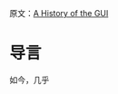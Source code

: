 
原文：[A History of the GUI][1]

# 导言
如今，几乎

[1]:	http://arstechnica.com/features/2005/05/gui/6/ "A History of the GUI"